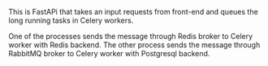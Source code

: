 This is FastAPi that takes an input requests from front-end and queues the long running tasks in Celery workers.

One of the processes sends the message through Redis broker to Celery worker with Redis backend.
The other process sends the message through RabbitMQ broker to Celery worker with Postgresql backend.
